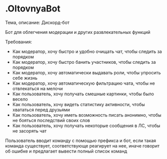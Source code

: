 # .OltovnyaBot
Тема, описание: Дискорд-бот

Бот для облегчения модерации и других развлекательных функций

Требования:
- Как модератор, хочу быстро и удобно очищать чат, чтобы следить за порядком
- Как модератор, хочу быстро банить участников, чтобы следить за порядком
- Как модератор, хочу автоматически выдавать роли, чтобы упросить себе жизнь
- Как модератор, хочу автоматическую фильтрацию чата, чтобы не отвлекаться на мелочи
- Как пользователь, хочу получать смешные картинки, чтобы было весело
- Как пользователь, хочу видеть статистику активности, чтобы хвататься перед друзьями
- Как пользователь, хочу иметь возможность писать анонимно, чтобы не бояться последствий своих слов
- Как пользователь, хочу получать некоторые сообщения в ЛС, чтобы не засорять чат

Пользователь вводит команду с помощью префикса и бот, если такая команда существует, соответствующе реагирует на нее, иначе говорит об ошибке и предлагает вывести полный список команд
